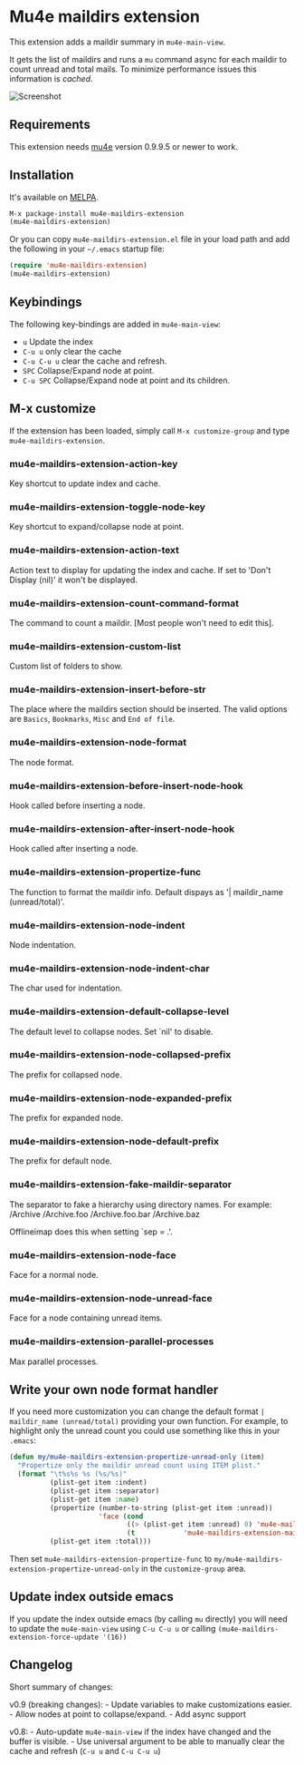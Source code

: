 # Mu4e maildirs extension

This extension adds a maildir summary in `mu4e-main-view`.

It gets the list of maildirs and runs a `mu` command async for each maildir to count unread and total mails. To minimize performance issues this information is _cached_.


![Screenshot](https://drive.google.com/uc?export=view&id=0Byv-S6nIE7oRVm85UGVxY3FqMUE)

## Requirements
This extension needs [mu4e](http://github.com/djcb/mu) version 0.9.9.5 or newer to work.

## Installation
It's available on [MELPA](http://melpa.milkbox.net).
```lisp
M-x package-install mu4e-maildirs-extension
(mu4e-maildirs-extension)
```

Or you can copy `mu4e-maildirs-extension.el` file in your load path and add the following in your `~/.emacs` startup file:
```lisp
(require 'mu4e-maildirs-extension)
(mu4e-maildirs-extension)
```

## Keybindings

The following key-bindings are added in `mu4e-main-view`:
- `u` Update the index
- `C-u u` only clear the cache
- `C-u C-u u` clear the cache and refresh.
- `SPC` Collapse/Expand node at point.
- `C-u SPC` Collapse/Expand node at point and its children.

## M-x customize

If the extension has been loaded, simply call `M-x customize-group` and type `mu4e-maildirs-extension`.

### mu4e-maildirs-extension-action-key

Key shortcut to update index and cache.

### mu4e-maildirs-extension-toggle-node-key

Key shortcut to expand/collapse node at point.

### mu4e-maildirs-extension-action-text

Action text to display for updating the index and cache.
If set to 'Don't Display (nil)' it won't be displayed.

### mu4e-maildirs-extension-count-command-format

The command to count a maildir.  [Most people won't need to edit this].

### mu4e-maildirs-extension-custom-list

Custom list of folders to show.

### mu4e-maildirs-extension-insert-before-str

The place where the maildirs section should be inserted. The valid options are `Basics`, `Bookmarks`, `Misc` and `End of file`.

### mu4e-maildirs-extension-node-format

The node format.

### mu4e-maildirs-extension-before-insert-node-hook

Hook called before inserting a node.

### mu4e-maildirs-extension-after-insert-node-hook

Hook called after inserting a node.

### mu4e-maildirs-extension-propertize-func

The function to format the maildir info.
Default dispays as '| maildir_name (unread/total)'.

### mu4e-maildirs-extension-node-indent

Node indentation.

### mu4e-maildirs-extension-node-indent-char

The char used for indentation.

### mu4e-maildirs-extension-default-collapse-level

The default level to collapse nodes.
Set `nil' to disable.

### mu4e-maildirs-extension-node-collapsed-prefix

The prefix for collapsed node.

### mu4e-maildirs-extension-node-expanded-prefix

The prefix for expanded node.

### mu4e-maildirs-extension-node-default-prefix

The prefix for default node.

### mu4e-maildirs-extension-fake-maildir-separator

The separator to fake a hierarchy using directory names.
For example:
/Archive
/Archive.foo
/Archive.foo.bar
/Archive.baz

Offlineimap does this when setting `sep = .'.

### mu4e-maildirs-extension-node-face

Face for a normal node.

### mu4e-maildirs-extension-node-unread-face

Face for a node containing unread items.

### mu4e-maildirs-extension-parallel-processes

Max parallel processes.


## Write your own node format handler

If you need more customization you can change the default format `| maildir_name (unread/total)` providing your own function. For example, to highlight only the unread count you could use something like this in your `.emacs`:

```lisp
(defun my/mu4e-maildirs-extension-propertize-unread-only (item)
  "Propertize only the maildir unread count using ITEM plist."
  (format "\t%s%s %s (%s/%s)"
          (plist-get item :indent)
          (plist-get item :separator)
          (plist-get item :name)
          (propertize (number-to-string (plist-get item :unread))
                      'face (cond
                             ((> (plist-get item :unread) 0) 'mu4e-maildirs-extension-maildir-unread-face)
                             (t            'mu4e-maildirs-extension-maildir-face)))
          (plist-get item :total)))
```

Then set `mu4e-maildirs-extension-propertize-func` to `my/mu4e-maildirs-extension-propertize-unread-only` in the `customize-group` area.

## Update index outside emacs

If you update the index outside emacs (by calling `mu` directly) you will need to update the `mu4e-main-view` using `C-u C-u u` or calling `(mu4e-maildirs-extension-force-update '(16))`


## Changelog

Short summary of changes:

v0.9 (breaking changes):
    - Update variables to make customizations easier.
    - Allow nodes at point to collapse/expand.
    - Add async support

v0.8:
    - Auto-update `mu4e-main-view` if the index have changed and the buffer is visible.
    - Use universal argument to be able to manually clear the cache and refresh (`C-u u` and `C-u C-u u`)
